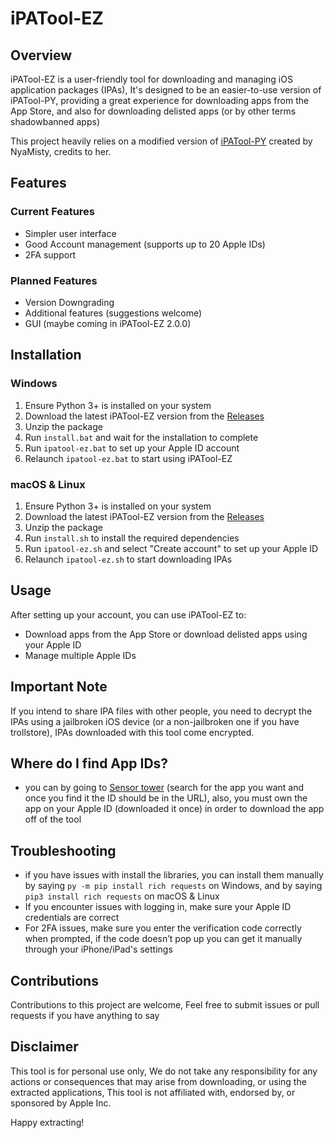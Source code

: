 # iPATool-EZ

## Overview
iPATool-EZ is a user-friendly tool for downloading and managing iOS application packages (IPAs), It's designed to be an easier-to-use version of iPATool-PY, providing a great experience for downloading apps from the App Store, and also for downloading delisted apps (or by other terms shadowbanned apps)

This project heavily relies on a modified version of [iPATool-PY](https://github.com/NyaMisty/ipatool-py) created by NyaMisty, credits to her.

## Features

### Current Features
- Simpler user interface
- Good Account management (supports up to 20 Apple IDs)
- 2FA support

### Planned Features
- Version Downgrading
- Additional features (suggestions welcome)
- GUI (maybe coming in iPATool-EZ 2.0.0)

## Installation

### Windows
1. Ensure Python 3+ is installed on your system
2. Download the latest iPATool-EZ version from the [Releases](https://github.com/1Emilis1/iPATool-EZ/releases)
3. Unzip the package
4. Run `install.bat` and wait for the installation to complete
5. Run `ipatool-ez.bat` to set up your Apple ID account
6. Relaunch `ipatool-ez.bat` to start using iPATool-EZ

### macOS & Linux
1. Ensure Python 3+ is installed on your system
2. Download the latest iPATool-EZ version from the [Releases](https://github.com/1Emilis1/iPATool-EZ/releases)
3. Unzip the package
4. Run `install.sh` to install the required dependencies
5. Run `ipatool-ez.sh` and select "Create account" to set up your Apple ID
6. Relaunch `ipatool-ez.sh` to start downloading IPAs

## Usage
After setting up your account, you can use iPATool-EZ to:
- Download apps from the App Store or download delisted apps using your Apple ID
- Manage multiple Apple IDs

## Important Note
If you intend to share IPA files with other people, you need to decrypt the IPAs using a jailbroken iOS device (or a non-jailbroken one if you have trollstore), IPAs downloaded with this tool come encrypted.

## Where do I find App IDs?
- you can by going to [Sensor tower](https://app.sensortower.com/) (search for the app you want and once you find it the ID should be in the URL), also, you must own the app on your Apple ID (downloaded it once) in order to download the app off of the tool

## Troubleshooting
- if you have issues with install the libraries, you can install them manually by saying `py -m pip install rich requests` on Windows, and by saying `pip3 install rich requests` on macOS & Linux
- If you encounter issues with logging in, make sure your Apple ID credentials are correct
- For 2FA issues, make sure you enter the verification code correctly when prompted, if the code doesn’t pop up you can get it manually through your iPhone/iPad's settings

## Contributions
Contributions to this project are welcome, Feel free to submit issues or pull requests if you have anything to say

## Disclaimer
This tool is for personal use only, We do not take any responsibility for any actions or consequences that may arise from downloading, or using the extracted applications, This tool is not affiliated with, endorsed by, or sponsored by Apple Inc.

Happy extracting!
